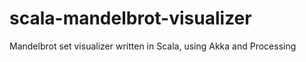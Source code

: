 scala-mandelbrot-visualizer
===========================

Mandelbrot set visualizer written in Scala, using Akka and Processing
